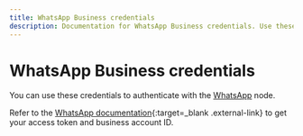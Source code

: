 ```yaml
---
title: WhatsApp Business credentials
description: Documentation for WhatsApp Business credentials. Use these credentials to authenticate WhatsApp Business in n8n, a workflow automation platform.
---
```


# WhatsApp Business credentials

You can use these credentials to authenticate with the [WhatsApp](/integrations/builtin/app-nodes/n8n-nodes-base.whatsapp/) node.

Refer to the [WhatsApp documentation](https://developers.facebook.com/docs/whatsapp/){:target=_blank .external-link} to get your access token and business account ID.




